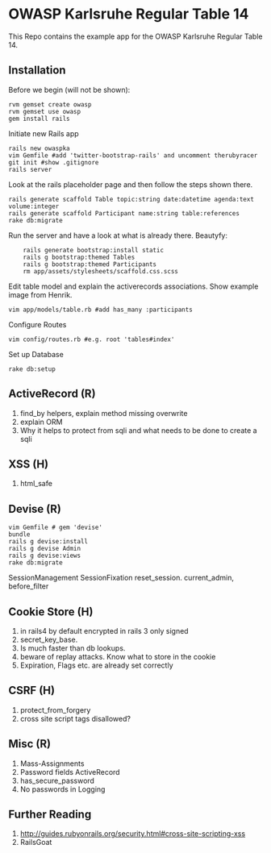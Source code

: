

OWASP Karlsruhe Regular Table 14
======================

This Repo contains the example app for the OWASP Karlsruhe Regular Table 14.

Installation
------------

Before we begin (will not be shown): 

    rvm gemset create owasp
    rvm gemset use owasp
    gem install rails

Initiate new Rails app

    rails new owaspka
    vim Gemfile #add 'twitter-bootstrap-rails' and uncomment therubyracer
    git init #show .gitignore
    rails server

Look at the rails placeholder page and then follow the steps shown there.

    rails generate scaffold Table topic:string date:datetime agenda:text volume:integer
    rails generate scaffold Participant name:string table:references
    rake db:migrate

Run the server and have a look at what is already there. Beautyfy:
		
		rails generate bootstrap:install static
		rails g bootstrap:themed Tables
		rails g bootstrap:themed Participants
		rm app/assets/stylesheets/scaffold.css.scss

Edit table model and explain the activerecords associations. Show example image from Henrik.

    vim app/models/table.rb #add has_many :participants

Configure Routes

    vim config/routes.rb #e.g. root 'tables#index'

Set up Database

    rake db:setup


ActiveRecord (R)
----------------

 1. find_by helpers, explain method missing overwrite
 2. explain ORM 
 3. Why it helps to protect from sqli and what needs to be done to create a sqli

XSS (H)
-------

 1. html_safe

Devise (R)
-----------

    vim Gemfile # gem 'devise'
    bundle
    rails g devise:install
    rails g devise Admin
    rails g devise:views
    rake db:migrate
SessionManagement
SessionFixation
reset_session.
current_admin, before_filter

Cookie Store (H)
------------

 1. in rails4 by default encrypted in rails 3 only signed
 2. secret_key_base. 
 3. Is much faster than db lookups.
 4. beware of replay attacks. Know what to store in the cookie 	
 5. Expiration, Flags etc. are already set correctly

CSRF (H)
--------

 1. protect_from_forgery 	
 2. cross site script tags disallowed?

Misc (R)
--------

 1. Mass-Assignments 
 2. Password fields ActiveRecord 
 3. has_secure_password 
 4. No passwords in Logging

Further Reading
---------------
 1. http://guides.rubyonrails.org/security.html#cross-site-scripting-xss
 2. RailsGoat


